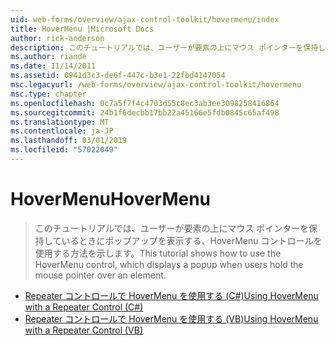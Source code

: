 ```yaml
---
uid: web-forms/overview/ajax-control-toolkit/hovermenu/index
title: HoverMenu |Microsoft Docs
author: rick-anderson
description: このチュートリアルでは、ユーザーが要素の上にマウス ポインターを保持しているときにポップアップを表示する、HoverMenu コントロールを使用する方法を示します。
ms.author: riande
ms.date: 11/14/2011
ms.assetid: 0941d3c3-de6f-447c-b3e1-22fbd4147054
msc.legacyurl: /web-forms/overview/ajax-control-toolkit/hovermenu
msc.type: chapter
ms.openlocfilehash: 0c7a5f7f4c4703d55c8ec3ab3ee3098258416864
ms.sourcegitcommit: 24b1f6decbb17bb22a45166e5fdb0845c65af498
ms.translationtype: MT
ms.contentlocale: ja-JP
ms.lasthandoff: 03/01/2019
ms.locfileid: "57022049"
---
```

<a name="hovermenu"></a><span data-ttu-id="1f447-103">HoverMenu</span><span class="sxs-lookup"><span data-stu-id="1f447-103">HoverMenu</span></span>
====================
> <span data-ttu-id="1f447-104">このチュートリアルでは、ユーザーが要素の上にマウス ポインターを保持しているときにポップアップを表示する、HoverMenu コントロールを使用する方法を示します。</span><span class="sxs-lookup"><span data-stu-id="1f447-104">This tutorial shows how to use the HoverMenu control, which displays a popup when users hold the mouse pointer over an element.</span></span>


- [<span data-ttu-id="1f447-105">Repeater コントロールで HoverMenu を使用する (C#)</span><span class="sxs-lookup"><span data-stu-id="1f447-105">Using HoverMenu with a Repeater Control (C#)</span></span>](using-hovermenu-with-a-repeater-control-cs.md)
- [<span data-ttu-id="1f447-106">Repeater コントロールで HoverMenu を使用する (VB)</span><span class="sxs-lookup"><span data-stu-id="1f447-106">Using HoverMenu with a Repeater Control (VB)</span></span>](using-hovermenu-with-a-repeater-control-vb.md)
